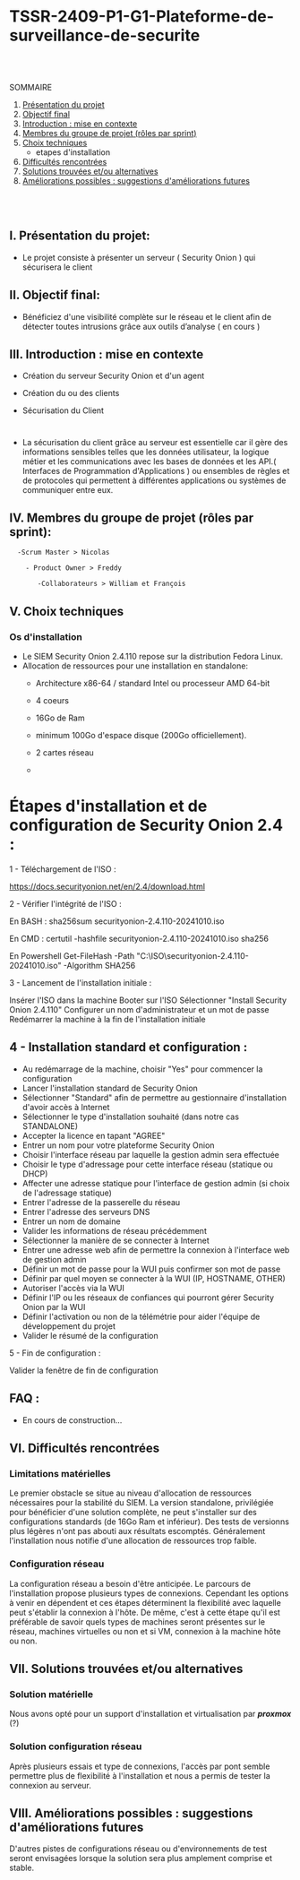 # TSSR-2409-P1-G1-Plateforme-de-surveillance-de-securite
 <br><br>

SOMMAIRE

1. [Présentation du projet](#i-présentation-du-projet)
2. [Objectif final](#ii-objectif-final)
3. [Introduction : mise en contexte](#iii-introduction--mise-en-contexte)
4. [Membres du groupe de projet (rôles par sprint)](#iv-membres-du-groupe-de-projet-rôles-par-sprint)
5. [Choix techniques](#v-choix-techniques)
   * etapes d'installation 
7. [Difficultés rencontrées](#vi-difficultés-rencontrées)
8. [Solutions trouvées et/ou alternatives](#vii-solutions-trouvées-etou-alternatives)
9. [Améliorations possibles : suggestions d'améliorations futures](#viii-améliorations-possibles--suggestions-daméliorations-futures)

<br><br>

  ## I. Présentation du projet: 

 - Le projet consiste à présenter un serveur ( Security Onion ) qui sécurisera le client

  ## II. Objectif final:

 - Bénéficiez d'une visibilité complète sur le réseau et le client afin de détecter toutes intrusions grâce aux outils d’analyse  ( en cours ) 

 ## III. Introduction : mise en contexte

- Création du serveur Security Onion et d'un agent

- Création du ou des clients 

- Sécurisation du Client
#
- La sécurisation du client grâce au serveur est essentielle car il gère des informations sensibles telles que les données utilisateur, la logique métier et les communications avec les bases de données et les API.( Interfaces de Programmation d'Applications ) ou ensembles de règles et de protocoles qui permettent à différentes applications ou systèmes de communiquer entre eux.


## IV. Membres du groupe de projet (rôles par sprint):

      -Scrum Master > Nicolas

        - Product Owner > Freddy

           -Collaborateurs > William et François


## V. Choix techniques
 
### Os d'installation

* Le SIEM Security Onion 2.4.110 repose sur la distribution Fedora Linux.
* Allocation de ressources pour une installation en standalone:
  * Architecture x86-64 / standard Intel ou processeur AMD 64-bit
  * 4 coeurs
  * 16Go de Ram
  * minimum 100Go d'espace disque (200Go officiellement).
  * 2 cartes réseau
 
  * 
# Étapes d'installation et de configuration de Security Onion 2.4 :

1 - Téléchargement de l'ISO :

https://docs.securityonion.net/en/2.4/download.html

2 - Vérifier l'intégrité de l'ISO :

En BASH : sha256sum securityonion-2.4.110-20241010.iso

En CMD : certutil -hashfile securityonion-2.4.110-20241010.iso sha256

En Powershell Get-FileHash -Path "C:\ISO\securityonion-2.4.110-20241010.iso" -Algorithm SHA256

3 - Lancement de l'installation initiale :

Insérer l'ISO dans la machine
Booter sur l'ISO
Sélectionner "Install Security Onion 2.4.110"
Configurer un nom d'administrateur et un mot de passe
Redémarrer la machine à la fin de l'installation initiale

## 4 - Installation standard et configuration :

* Au redémarrage de la machine, choisir "Yes" pour commencer la configuration
* Lancer l'installation standard de Security Onion
* Sélectionner "Standard" afin de permettre au gestionnaire d'installation d'avoir accès à Internet
* Sélectionner le type d'installation souhaité (dans notre cas STANDALONE)
* Accepter la licence en tapant "AGREE"
* Entrer un nom pour votre plateforme Security Onion
* Choisir l'interface réseau par laquelle la gestion admin sera effectuée
* Choisir le type d'adressage pour cette interface réseau (statique ou DHCP)
* Affecter une adresse statique pour l'interface de gestion admin (si choix de l'adressage statique)
* Entrer l'adresse de la passerelle du réseau
* Entrer l'adresse des serveurs DNS
* Entrer un nom de domaine
* Valider les informations de réseau précédemment
* Sélectionner la manière de se connecter à Internet
* Entrer une adresse web afin de permettre la connexion à l'interface web de gestion admin
* Définir un mot de passe pour la WUI puis confirmer son mot de passe
* Définir par quel moyen se connecter à la WUI (IP, HOSTNAME, OTHER)
* Autoriser l'accès via la WUI
* Définir l'IP ou les réseaux de confiances qui pourront gérer Security Onion par la WUI
* Définir l'activation ou non de la télémétrie pour aider l'équipe de développement du projet
* Valider le résumé de la configuration

5 - Fin de configuration :

Valider la fenêtre de fin de configuration

 ## FAQ :

- En cours de construction...


## VI. Difficultés rencontrées


### Limitations matérielles

Le premier obstacle se situe au niveau d'allocation de ressources nécessaires pour la stabilité du SIEM.
La version standalone, privilégiée pour bénéficier d'une solution complète, ne peut s'installer sur des configurations standards (de 16Go Ram et inférieur).
Des tests de versionns plus légères n'ont pas abouti aux résultats escomptés.
Généralement l'installation nous notifie d'une allocation de ressources trop faible.

### Configuration réseau

La configuration réseau a besoin d'être anticipée. Le parcours de l'installation propose plusieurs types de connexions.
Cependant les options à venir en dépendent et ces étapes déterminent la flexibilité avec laquelle peut s'établir la connexion à l'hôte.
De même, c'est à cette étape qu'il est préférable de savoir quels types de machines seront présentes sur le réseau, machines virtuelles ou non et si VM, connexion à la machine hôte ou non.

## VII. Solutions trouvées et/ou alternatives  

### Solution matérielle

Nous avons opté pour un support d'installation et virtualisation par ***proxmox*** (?)

### Solution configuration réseau

Après plusieurs essais et type de connexions, l'accès par pont semble permettre plus de flexibilité à l'installation et nous a permis de tester la connexion au serveur.

## VIII. Améliorations possibles : suggestions d'améliorations futures

D'autres pistes de configurations réseau ou d'environnements de test seront envisagées lorsque la solution sera plus amplement comprise et stable.
